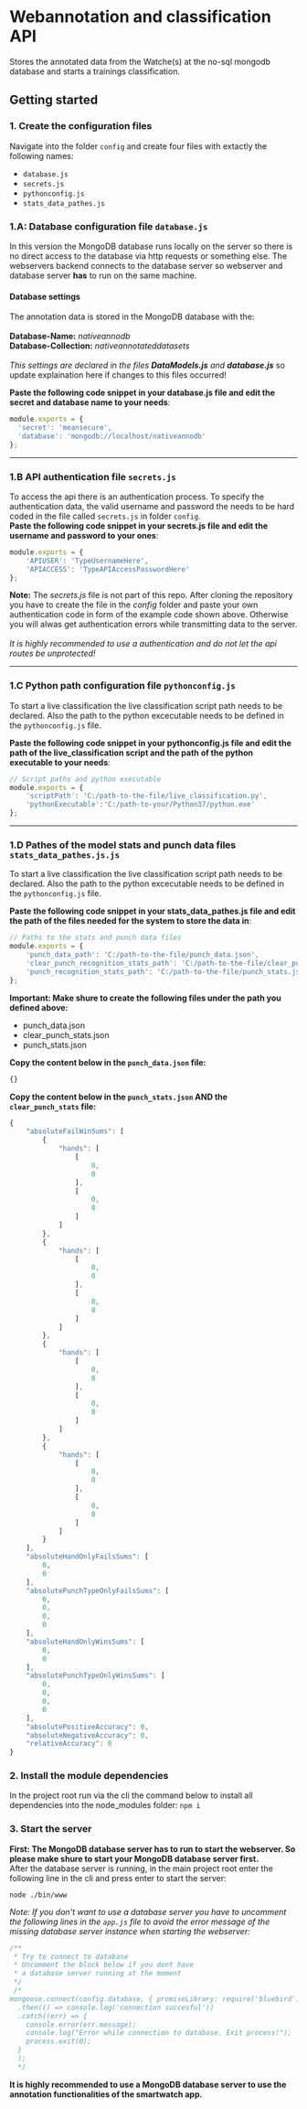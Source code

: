 # Webannotation and classification API
Stores the annotated data from the Watche(s) at the no-sql mongodb database and starts a trainings classification.

## Getting started

### 1. Create the configuration files
Navigate into the folder `config` and create four files with extactly the following names:
<ul>
<li><code>database.js</code></li>
<li><code>secrets.js</code></li>
<li><code>pythonconfig.js</code></li>
<li><code>stats_data_pathes.js</code></li>
</ul>

### 1.A: Database configuration file `database.js`
In this version the MongoDB database runs locally on the server so there is no direct access to the database via http requests or something else. The webservers backend connects to the database server so webserver and database server __has__ to run on the same machine.
#### Database settings
The annotation data is stored in the MongoDB database with the:<br/>
<br/>
__Database-Name:__ *nativeannodb* <br/>
__Database-Collection:__ *nativeannotateddatasets*
<br/>
<br/>
*This settings are declared in the files __DataModels.js__ and __database.js__* so update explaination here if changes to this files occurred!

__Paste the following code snippet in your database.js file and edit the secret and database name to your needs__:
```javascript
module.exports = {
  'secret': 'meansecure',
  'database': 'mongodb://localhost/nativeannodb'
};
```

<hr>

### 1.B API authentication file `secrets.js`
To access the api there is an authentication process. To specify the authentication data, the valid username and password the needs to be hard coded in the file called `secrets.js` in folder `config`.<br>
__Paste the following code snippet in your secrets.js file and edit the username and password to your ones__:

```javascript
module.exports = {
    'APIUSER': 'TypeUsernameHere',
    'APIACCESS': 'TypeAPIAccessPasswordHere'
};
```
__Note:__ The *secrets.js* file is not part of this repo. After cloning the repository you have to create the file in the *config* folder and paste your own authentication code in form of the example code shown above. Otherwise you will alwas get authentication errors while transmitting data to the server.<br/>
<br/>
*It is highly recommended to use a authentication and do not let the api routes be unprotected!*

<hr>

### 1.C Python path configuration file `pythonconfig.js`
To start a live classification the live classification script path needs to be declared. Also the path to the python excecutable needs to be defined in the `pythonconfig.js` file.
<br>

__Paste the following code snippet in your pythonconfig.js file and edit the path of the live_classification script and the path of the python executable to your needs__:

```javascript
// Script paths and python executable
module.exports = {
    'scriptPath': 'C:/path-to-the-file/live_classification.py',
    'pythonExecutable':'C:/path-to-your/Python37/python.exe'
};
```
<hr>

### 1.D Pathes of the model stats and punch data files `stats_data_pathes.js.js`
To start a live classification the live classification script path needs to be declared. Also the path to the python excecutable needs to be defined in the `pythonconfig.js` file.
<br>

__Paste the following code snippet in your stats_data_pathes.js file and edit the path of the files needed for the system to store the data in__:

```javascript
// Paths to the stats and punch data files
module.exports = {
    'punch_data_path': 'C:/path-to-the-file/punch_data.json',
    'clear_punch_recognition_stats_path': 'C:/path-to-the-file/clear_punch_stats.json',
    'punch_recognition_stats_path': 'C:/path-to-the-file/punch_stats.json'
};
```
__Important: Make shure to create the following files under the path you defined above:__
<ul>
<li>punch_data.json</li>
<li>clear_punch_stats.json</li>
<li>punch_stats.json</li>
</ul>

__Copy the content below in the `punch_data.json` file:__
```javascript
{}
```

__Copy the content below in the `punch_stats.json` AND the `clear_punch_stats` file:__
```javascript
{
    "absoluteFailWinSums": [
        {
            "hands": [
                [
                    0,
                    0
                ],
                [
                    0,
                    0
                ]
            ]
        },
        {
            "hands": [
                [
                    0,
                    0
                ],
                [
                    0,
                    0
                ]
            ]
        },
        {
            "hands": [
                [
                    0,
                    0
                ],
                [
                    0,
                    0
                ]
            ]
        },
        {
            "hands": [
                [
                    0,
                    0
                ],
                [
                    0,
                    0
                ]
            ]
        }
    ],
    "absoluteHandOnlyFailsSums": [
        0,
        0
    ],
    "absolutePunchTypeOnlyFailsSums": [
        0,
        0,
        0,
        0
    ],
    "absoluteHandOnlyWinsSums": [
        0,
        0
    ],
    "absolutePunchTypeOnlyWinsSums": [
        0,
        0,
        0,
        0
    ],
    "absolutePositiveAccuracy": 0,
    "absoluteNegativeAccuracy": 0,
    "relativeAccuracy": 0
}
```
### 2. Install the module dependencies
In the project root run via the cli the command below to install all dependencies into the node_modules folder:
```npm i```

### 3. Start the server
__First: The MongoDB database server has to run to start the webserver. So please make shure to start your MongoDB database server first.__<br>
After the database server is running, in the main project root enter the following line in the cli and press enter to start the server:
```
node ./bin/www
````
*Note: If you don't want to use a database server you have to uncomment the following lines in the ```app.js``` file to avoid the error message of the missing database server instance when starting the webserver:*
```javascript
/**
 * Try to connect to database
 * Uncomment the block below if you dont have
 * a database server running at the moment
 */
 /*
mongoose.connect(config.database, { promiseLibrary: require('bluebird') })
  .then(() => console.log('connection succesful'))
  .catch((err) => {
    console.error(err.message);
    console.log("Error while connection to database. Exit process!");
    process.exit(0);
  }
  );
  */
```
**It is highly recommended to use a MongoDB database server to use the annotation functionalities of the smartwatch app.**